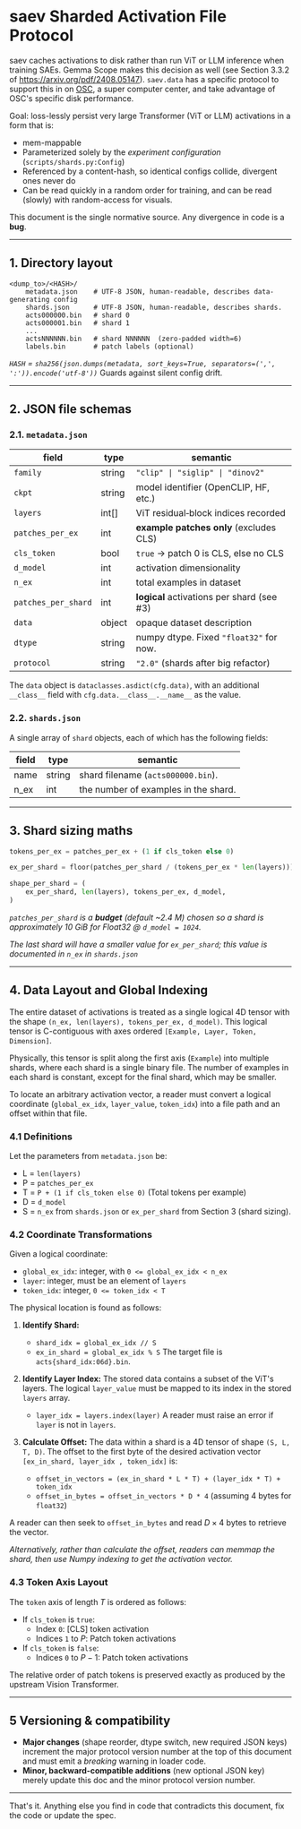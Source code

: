 # saev Sharded Activation File Protocol

saev caches activations to disk rather than run ViT or LLM inference when training SAEs.
Gemma Scope makes this decision as well (see Section 3.3.2 of https://arxiv.org/pdf/2408.05147).
`saev.data` has a specific protocol to support this in on [OSC](https://www.osc.edu), a super computer center, and take advantage of OSC's specific disk performance. 

Goal: loss-lessly persist very large Transformer (ViT or LLM) activations in a form that is:

* mem-mappable
* Parameterized solely by the *experiment configuration* (`scripts/shards.py:Config`)
* Referenced by a content-hash, so identical configs collide, divergent ones never do
* Can be read quickly in a random order for training, and can be read (slowly) with random-access for visuals.

This document is the single normative source. Any divergence in code is a **bug**.

---

## 1. Directory layout

```
<dump_to>/<HASH>/
    metadata.json    # UTF-8 JSON, human-readable, describes data-generating config
    shards.json      # UTF-8 JSON, human-readable, describes shards.
    acts000000.bin   # shard 0
    acts000001.bin   # shard 1
    ...
    actsNNNNNN.bin   # shard NNNNNN  (zero-padded width=6)
    labels.bin       # patch labels (optional)
```

*`HASH` = `sha256(json.dumps(metadata, sort_keys=True, separators=(',', ':')).encode('utf-8'))`*
Guards against silent config drift.

---

## 2. JSON file schemas

### 2.1. `metadata.json`

| field                | type   | semantic                                   |
| -------------------- | ------ | ------------------------------------------ |
| `family`             | string | `"clip" \| "siglip" \| "dinov2"`           |
| `ckpt`               | string | model identifier (OpenCLIP, HF, etc.)      |
| `layers`             | int[]  | ViT residual‐block indices recorded        |
| `patches_per_ex`     | int    | **example patches only** (excludes CLS)    |
| `cls_token`          | bool   | `true` -> patch 0 is CLS, else no CLS      |
| `d_model`            | int    | activation dimensionality                  |
| `n_ex`               | int    | total examples in dataset                  |
| `patches_per_shard`  | int    | **logical** activations per shard (see #3) |
| `data`               | object | opaque dataset description                 |
| `dtype`              | string | numpy dtype. Fixed `"float32"` for now.    |
| `protocol`           | string | `"2.0"` (shards after big refactor)        |

The `data` object is `dataclasses.asdict(cfg.data)`, with an additional `__class__` field with `cfg.data.__class__.__name__` as the value.

### 2.2. `shards.json`

A single array of `shard` objects, each of which has the following fields:

| field  | type   | semantic                             |
| ------ | ------ | ------------------------------------ |
| name   | string | shard filename (`acts000000.bin`).   |
| n_ex   | int    | the number of examples in the shard. |

---

## 3. Shard sizing maths

```python
tokens_per_ex = patches_per_ex + (1 if cls_token else 0)

ex_per_shard = floor(patches_per_shard / (tokens_per_ex * len(layers)))

shape_per_shard = (
    ex_per_shard, len(layers), tokens_per_ex, d_model,
)
```

*`patches_per_shard` is a **budget** (default ~2.4 M) chosen so a shard is approximately 10 GiB for Float32 @ `d_model = 1024`.*

*The last shard will have a smaller value for `ex_per_shard`; this value is documented in `n_ex` in `shards.json`*

---

## 4. Data Layout and Global Indexing

The entire dataset of activations is treated as a single logical 4D tensor with the shape `(n_ex, len(layers), tokens_per_ex, d_model)`. This logical tensor is C-contiguous with axes ordered `[Example, Layer, Token, Dimension]`.

Physically, this tensor is split along the first axis (`Example`) into multiple shards, where each shard is a single binary file. The number of examples in each shard is constant, except for the final shard, which may be smaller.

To locate an arbitrary activation vector, a reader must convert a logical coordinate (`global_ex_idx`, `layer_value`, `token_idx`) into a file path and an offset within that file.

### 4.1 Definitions

Let the parameters from `metadata.json` be:

* L = `len(layers)`
* P = `patches_per_ex`
* T = `P + (1 if cls_token else 0)` (Total tokens per example)
* D = `d_model`
* S = `n_ex` from `shards.json` or `ex_per_shard` from Section 3 (shard sizing).

### 4.2 Coordinate Transformations

Given a logical coordinate:

* `global_ex_idx`: integer, with `0 <= global_ex_idx < n_ex`
* `layer`: integer, must be an element of `layers`
* `token_idx`: integer, `0 <= token_idx < T`

The physical location is found as follows:

1.  **Identify Shard:**
    * `shard_idx = global_ex_idx // S`
    * `ex_in_shard = global_ex_idx % S`
    The target file is `acts{shard_idx:06d}.bin`.

2.  **Identify Layer Index:** The stored data contains a subset of the ViT's layers. The logical `layer_value` must be mapped to its index in the stored `layers` array.
    * `layer_idx = layers.index(layer)`
    A reader must raise an error if `layer` is not in `layers`.

3.  **Calculate Offset:** The data within a shard is a 4D tensor of shape `(S, L, T, D)`. The offset to the first byte of the desired activation vector `[ex_in_shard, layer_idx , token_idx]` is:
    * `offset_in_vectors = (ex_in_shard * L * T) + (layer_idx * T) + token_idx`
    * `offset_in_bytes = offset_in_vectors * D * 4` (assuming 4 bytes for `float32`)

A reader can then seek to `offset_in_bytes` and read $D \times 4$ bytes to retrieve the vector.

*Alternatively, rather than calculate the offset, readers can memmap the shard, then use Numpy indexing to get the activation vector.*

### 4.3 Token Axis Layout

The `token` axis of length $T$ is ordered as follows:
* If `cls_token` is `true`:
    * Index `0`: [CLS] token activation
    * Indices `1` to $P$: Patch token activations
* If `cls_token` is `false`:
    * Indices `0` to $P-1$: Patch token activations

The relative order of patch tokens is preserved exactly as produced by the upstream Vision Transformer.

---

## 5 Versioning & compatibility

* **Major changes** (shape reorder, dtype switch, new required JSON keys) increment the major protocol version number at the top of this document and must emit a *breaking* warning in loader code.
* **Minor, backward-compatible additions** (new optional JSON key) merely update this doc and the minor protocol version number.

---

That's it.
Anything else you find in code that contradicts this document, fix the code or update the spec.
